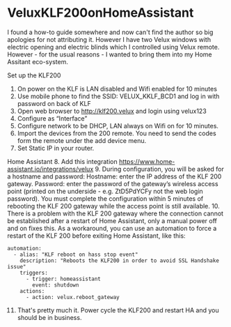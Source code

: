 # VeluxKLF200onHomeAssistant

I found a how-to guide somewhere and now can't find the author so big apologies for not attributing it.
However I have two Velux windows with electric opening and electric blinds which I controlled using Velux remote.
However - for the usual reasons - I wanted to bring them into my Home Assitant eco-system.

Set up the KLF200
1.	On power on the KLF is LAN disabled and Wifi enabled for 10 minutes
2.	Use mobile phone to find the SSID: VELUX_KKLF_BCD1 and log in with password on back of KLF
3.	Open web browser to http://klf200.velux and login using velux123
4.	Configure as “Interface”
5.	Configure network to be DHCP, LAN always on Wifi on for 10 minutes.
6.	Import the devices from the 200 remote. You need to send the codes form the remote under the add device menu.
7.	Set Static IP in your router.

Home Assistant
8.	Add this integration https://www.home-assistant.io/integrations/velux
9.  During configuration, you will be asked for a hostname and password:
      Hostname: enter the IP address of the KLF 200 gateway.
      Password: enter the password of the gateway’s wireless access point (printed on the underside - e.g. ZtD5PdYCFy not the web login password).
    You must complete the configuration within 5 minutes of rebooting the KLF 200 gateway while the access point is still available.
10. There is a problem with the KLF 200 gateway where the connection cannot be established after a restart of Home Assistant, only a manual power off and on fixes this. As a workaround, you can use an automation to force a restart of the KLF 200 before exiting Home Assistant, like this:
```
automation:
  - alias: "KLF reboot on hass stop event"
    description: "Reboots the KLF200 in order to avoid SSL Handshake issue"
    triggers:
      - trigger: homeassistant
        event: shutdown
    actions:
      - action: velux.reboot_gateway
```
11. That's pretty much it. Power cycle the KLF200 and restart HA and you should be in business.
